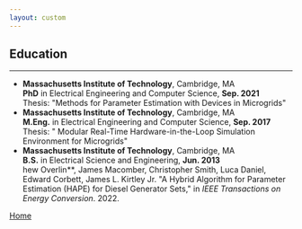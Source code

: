 ```yaml
---
layout: custom
---
```


## Education
---
* **Massachusetts Institute of Technology**, Cambridge, MA <br />
  **PhD** in Electrical Engineering and Computer Science, **Sep. 2021** <br />
  Thesis: "Methods for Parameter Estimation with Devices in Microgrids"
* **Massachusetts Institute of Technology**, Cambridge, MA <br />
  **M.Eng.** in Electrical Engineering and Computer Science, **Sep. 2017** <br />
  Thesis: " Modular Real-Time Hardware-in-the-Loop Simulation Environment for Microgrids"
* **Massachusetts Institute of Technology**, Cambridge, MA <br />
  **B.S.** in Electrical Science and Engineering, **Jun. 2013** <br />hew Overlin**, James Macomber, Christopher Smith, Luca Daniel, Edward Corbett, James L. Kirtley Jr.  "A Hybrid Algorithm for Parameter Estimation (HAPE) for Diesel Generator Sets," in _IEEE Transactions on Energy Conversion_.  2022.

[Home](./)
